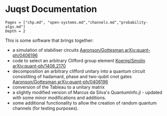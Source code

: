 # Juqst Documentation



```@contents
Pages = ["chp.md", "open-systems.md","channels.md","probability-algs.md"]
Depth = 2
```

This is some software that brings together:
- a simulation of stabiliser circuits [Aaronson/Gottesman arXiv:quant-ph/0406196](http://arxiv.org/pdf/quant-ph/0406196)
- code to select an arbitrary Clifford group element [Koenig/Smolin arXiv:quant-ph/1406.2170](http://arxiv.org/abs/1406.2170)
- decomposition an arbitrary clifford unitary into a quantum circuit consistiting of hadamard, phase and two-qubit cnot gates [Aaronson/Gottesman arXiv:quant-ph/0406196](http://arxiv.org/pdf/quant-ph/0406196)
- conversion of the Tableau to a unitary matrix
- a slightly modified version of Marcus da Silva's QuantumInfo.jl - updated with some minor modifications and additions.
- some additional functionality to allow the creation of random quantum channels (for testing purposes).

